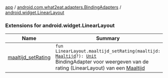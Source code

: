 [app](../../index.md) / [android.com.what2eat.adapters.BindingAdapters](../index.md) / [android.widget.LinearLayout](./index.md)

### Extensions for android.widget.LinearLayout

| Name | Summary |
|---|---|
| [maaltijd_setRating](maaltijd_set-rating.md) | `fun LinearLayout.maaltijd_setRating(maaltijd: `[`Maaltijd`](../../android.com.what2eat.model/-maaltijd/index.md)`?): `[`Unit`](https://kotlinlang.org/api/latest/jvm/stdlib/kotlin/-unit/index.html)<br>BindingAdapter voor weergeven van de rating (LinearLayout) van een [Maaltijd](../../android.com.what2eat.model/-maaltijd/index.md) |
